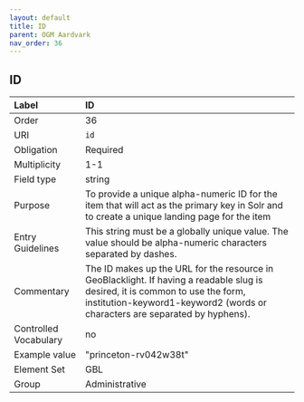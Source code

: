 ```yaml
---
layout: default
title: ID
parent: OGM Aardvark
nav_order: 36
---
```


## ID

| Label                 | ID                                                                                                                                                                                                           |
|:----------------------|:-------------------------------------------------------------------------------------------------------------------------------------------------------------------------------------------------------------|
| Order           | 36                                                                                                                                                                                                           |
| URI                   | `id`                                                                                                                                                                                                         |
| Obligation            | Required                                                                                                                                                                                                     |
| Multiplicity          | 1-1                                                                                                                                                                                                          |
| Field type            | string                                                                                                                                                                                                       |
| Purpose               | To provide a unique alpha-numeric ID for the item that will act as the primary key in Solr and to create a unique landing page for the item                                                                  |
| Entry Guidelines      | This string must be a globally unique value. The value should be alpha-numeric characters separated by dashes.                                                                                               |
| Commentary            | The ID makes up the URL for the resource in GeoBlacklight. If having a readable slug is desired, it is common to use the form, institution-keyword1-keyword2 (words or characters are separated by hyphens). |
| Controlled Vocabulary | no                                                                                                                                                                                                           |
| Example value         | "princeton-rv042w38t"                                                                                                                                                                                        |
| Element Set           | GBL                                                                                                                                                                                                          |
| Group                 | Administrative                                                                                                                                                                                               |
